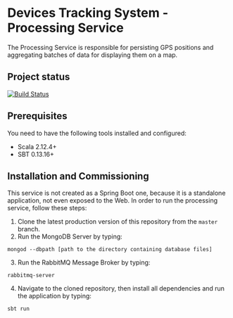 # Devices Tracking System - Processing Service
The Processing Service is responsible for persisting GPS positions and aggregating 
batches of data for displaying them on a map.

## Project status
[![Build Status](https://travis-ci.org/device-tracking-system/processing-service.svg?branch=master)](https://travis-ci.org/device-tracking-system/processing-service)    

## Prerequisites
You need to have the following tools installed and configured:
  - Scala 2.12.4+
  - SBT 0.13.16+

## Installation and Commissioning
This service is not created as a Spring Boot one, because it is a standalone application, not even exposed to the Web. 
In order to run the processing service, follow these steps:
  1. Clone the latest production version of this repository from the `master` branch.
  2. Run the MongoDB Server by typing:
```
mongod --dbpath [path to the directory containing database files]
```
  3. Run the RabbitMQ Message Broker by typing:
```
rabbitmq-server
```
  4. Navigate to the cloned repository, then install all dependencies and run the application by typing:
```
sbt run
``` 
